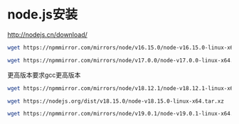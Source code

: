 # node.js安装

<http://nodejs.cn/download/>

```bash
wget https://npmmirror.com/mirrors/node/v16.15.0/node-v16.15.0-linux-x64.tar.xz
```

```bash
wget https://npmmirror.com/mirrors/node/v17.0.0/node-v17.0.0-linux-x64.tar.xz
```

更高版本要求gcc更高版本

```bash
wget https://npmmirror.com/mirrors/node/v18.12.1/node-v18.12.1-linux-x64.tar.xz
```

```bash
wget https://nodejs.org/dist/v18.15.0/node-v18.15.0-linux-x64.tar.xz
```

```bash
wget https://npmmirror.com/mirrors/node/v19.0.1/node-v19.0.1-linux-x64.tar.xz
```
